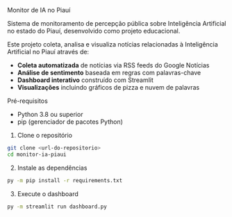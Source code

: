 Monitor de IA no Piauí

Sistema de monitoramento de percepção pública sobre Inteligência Artificial no estado do Piauí, desenvolvido como projeto educacional.

Este projeto coleta, analisa e visualiza notícias relacionadas à Inteligência Artificial no Piauí através de:
- **Coleta automatizada** de notícias via RSS feeds do Google Notícias  
- **Análise de sentimento** baseada em regras com palavras-chave
- **Dashboard interativo** construído com Streamlit
- **Visualizações** incluindo gráficos de pizza e nuvem de palavras

Pré-requisitos
- Python 3.8 ou superior
- pip (gerenciador de pacotes Python)

1. Clone o repositório
```bash
git clone <url-do-repositorio>
cd monitor-ia-piaui
```

2. Instale as dependências
```bash
py -m pip install -r requirements.txt
```

3. Execute o dashboard
```bash
py -m streamlit run dashboard.py
```
